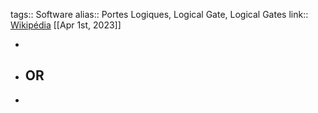 tags:: Software
alias:: Portes Logiques, Logical Gate, Logical Gates
link:: [Wikipédia](https://en.wikipedia.org/wiki/Logic_gate) 
[[Apr 1st, 2023]]

-
- ## OR
-